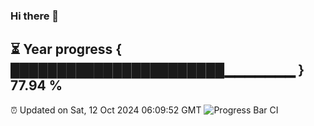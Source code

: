 ### Hi there 👋
⏳ Year progress { ███████████████████████▁▁▁▁▁▁▁ } 77.94 %
---
⏰ Updated on Sat, 12 Oct 2024 06:09:52 GMT
![Progress Bar CI](https://github.com/Moyi321/Moyi321/workflows/Progress%20Bar%20CI/badge.svg)
